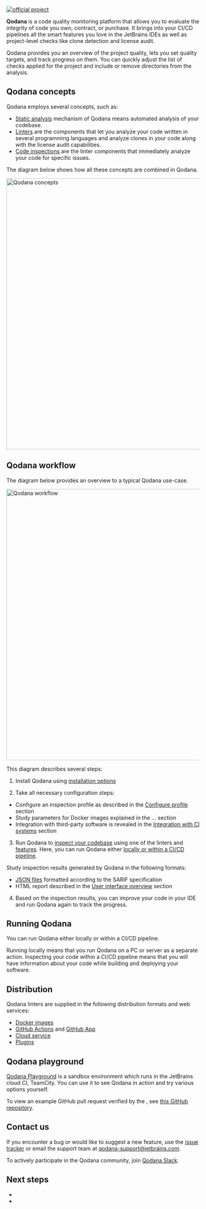 [//]: # (title: About Qodana)

[![official project](https://jb.gg/badges/official-flat-square.svg)](https://confluence.jetbrains.com/display/ALL/JetBrains+on+GitHub)

**Qodana** is a code quality monitoring platform that allows you to evaluate the integrity of code you own, contract, 
or purchase. It brings into your CI/CD pipelines all the smart features you love in the JetBrains IDEs as well as 
project-level checks like clone detection and license audit. 

Qodana provides you an overview of the project quality, lets you set quality targets, and track progress on them. You 
can quickly adjust the list of checks applied for the project and include or remove directories from the analysis.

<!-- The below lines were commented out because the video contains the outdated UI -->
<!-- Watch this video to get a quick Qodana overview.

<video href="dgIw64OdjdU"/> -->

## Qodana concepts 

Qodana employs several concepts, such as:

* <a href="static-analysis.xml">Static analysis</a> mechanism of Qodana means automated analysis of your codebase. 
* <a href="supported-technologies.md">Linters</a> are the components that let you analyze your code written in 
several programming languages and analyze clones in your code along with the license audit capabilities.
* <a href="code-inspections.xml">Code inspections</a> are the linter components that immediately analyze your code for 
specific issues.

The diagram below shows how all these concepts are combined in Qodana.

<img src="concepts.png" dark-src="concepts_dark.png" width="706" alt="Qodana concepts"/> 

## Qodana workflow

The diagram below provides an overview to a typical Qodana use-case.  

<img src="workflow.png" dark-src="workflow_dark.png" width="706" alt="Qodana workflow"/>

This diagram describes several steps:

1. Install Qodana using [installation options](#Distribution)

2. Take all necessary configuration steps:

<!-- The second point here needs to be referenced -->

   * Configure an inspection profile as described in the [Configure profile](qodana-yaml.md) section
   * Study parameters for Docker images explained in the ... section
   * Integration with third-party software is revealed in the [Integration with CI systems](ci.md) section

3. Run Qodana to <a href="inspect-your-code.xml">inspect your codebase</a> using one of the linters and 
<a href="features.xml">features</a>. Here, you can run Qodana either [locally or within a CI/CD pipeline](#Running+Qodana).

Study inspection results generated by Qodana in the following formats:

* <a href="qodana-sarif-output.md">JSON files</a> formatted according to the SARIF specification
* HTML report described in the <a href="ui-overview.md">User interface overview</a> section

4. Based on the inspection results, you can improve your code in your IDE and run Qodana again to track the progress.  

## Running Qodana

You can run Qodana either locally or within a CI/CD pipeline. 

Running locally means that you run Qodana on a PC or server as a separate action. Inspecting your code within a CI/CD 
pipeline means that you will have information about your code while building and deploying your software.

<!-- Diagram about Qodana configuration needs to be added here -->

## Distribution

Qodana linters are supplied in the following distribution formats and web services:
- [Docker images](docker-images.md)
- [GitHub Actions](github-actions.md) and [GitHub App](qodana-github-application.md)
- [Cloud service](service.md)
- [Plugins](qodana_plugins.md)

## Qodana playground

[Qodana Playground](https://qodana.teamcity.com/overview?mode=builds) is a sandbox environment which runs in the 
JetBrains cloud CI, TeamCity. You can use it to see Qodana in action and try various options yourself.

To view an example GitHub pull request verified by the [](qodana-github-application.md), see [this GitHub repository](https://github.com/JetBrains/qodana-examples/pull/2/checks).

## Contact us

If you encounter a bug or would like to suggest a new feature,
use the <a href="https://youtrack.jetbrains.com/newIssue?project=QD">issue tracker</a> or email the support team at 
<a href="mailto:qodana-support@jetbrains.com">qodana-support@jetbrains.com</a>. 

To actively participate in the Qodana community, join [Qodana Slack](http://qodana.slack.com/).

## Next steps

- <a href="quickstart.md"/>
  
- <a href="supported-technologies.md"/>